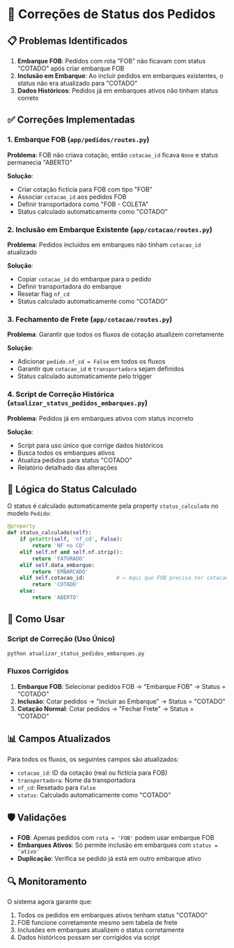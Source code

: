 # 🔧 Correções de Status dos Pedidos

## 📋 Problemas Identificados

1. **Embarque FOB**: Pedidos com rota "FOB" não ficavam com status "COTADO" após criar embarque FOB
2. **Inclusão em Embarque**: Ao incluir pedidos em embarques existentes, o status não era atualizado para "COTADO"
3. **Dados Históricos**: Pedidos já em embarques ativos não tinham status correto

## ✅ Correções Implementadas

### 1. **Embarque FOB** (`app/pedidos/routes.py`)
**Problema**: FOB não criava cotação, então `cotacao_id` ficava `None` e status permanecia "ABERTO"

**Solução**:
- Criar cotação fictícia para FOB com tipo "FOB"
- Associar `cotacao_id` aos pedidos FOB
- Definir transportadora como "FOB - COLETA"
- Status calculado automaticamente como "COTADO"

### 2. **Inclusão em Embarque Existente** (`app/cotacao/routes.py`)
**Problema**: Pedidos incluídos em embarques não tinham `cotacao_id` atualizado

**Solução**:
- Copiar `cotacao_id` do embarque para o pedido
- Definir transportadora do embarque
- Resetar flag `nf_cd`
- Status calculado automaticamente como "COTADO"

### 3. **Fechamento de Frete** (`app/cotacao/routes.py`)
**Problema**: Garantir que todos os fluxos de cotação atualizem corretamente

**Solução**:
- Adicionar `pedido.nf_cd = False` em todos os fluxos
- Garantir que `cotacao_id` e `transportadora` sejam definidos
- Status calculado automaticamente pelo trigger

### 4. **Script de Correção Histórica** (`atualizar_status_pedidos_embarques.py`)
**Problema**: Pedidos já em embarques ativos com status incorreto

**Solução**:
- Script para uso único que corrige dados históricos
- Busca todos os embarques ativos
- Atualiza pedidos para status "COTADO"
- Relatório detalhado das alterações

## 🔄 Lógica do Status Calculado

O status é calculado automaticamente pela property `status_calculado` no modelo `Pedido`:

```python
@property
def status_calculado(self):
    if getattr(self, 'nf_cd', False):
        return 'NF no CD'
    elif self.nf and self.nf.strip():
        return 'FATURADO'
    elif self.data_embarque:
        return 'EMBARCADO'
    elif self.cotacao_id:          # ← Aqui que FOB precisa ter cotacao_id
        return 'COTADO'
    else:
        return 'ABERTO'
```

## 🚀 Como Usar

### Script de Correção (Uso Único)
```bash
python atualizar_status_pedidos_embarques.py
```

### Fluxos Corrigidos
1. **Embarque FOB**: Selecionar pedidos FOB → "Embarque FOB" → Status = "COTADO"
2. **Inclusão**: Cotar pedidos → "Incluir ao Embarque" → Status = "COTADO"
3. **Cotação Normal**: Cotar pedidos → "Fechar Frete" → Status = "COTADO"

## 📊 Campos Atualizados

Para todos os fluxos, os seguintes campos são atualizados:
- `cotacao_id`: ID da cotação (real ou fictícia para FOB)
- `transportadora`: Nome da transportadora
- `nf_cd`: Resetado para `False`
- `status`: Calculado automaticamente como "COTADO"

## 🛡️ Validações

- **FOB**: Apenas pedidos com `rota = 'FOB'` podem usar embarque FOB
- **Embarques Ativos**: Só permite inclusão em embarques com `status = 'ativo'`
- **Duplicação**: Verifica se pedido já está em outro embarque ativo

## 🔍 Monitoramento

O sistema agora garante que:
1. Todos os pedidos em embarques ativos tenham status "COTADO"
2. FOB funcione corretamente mesmo sem tabela de frete
3. Inclusões em embarques atualizem o status corretamente
4. Dados históricos possam ser corrigidos via script 
